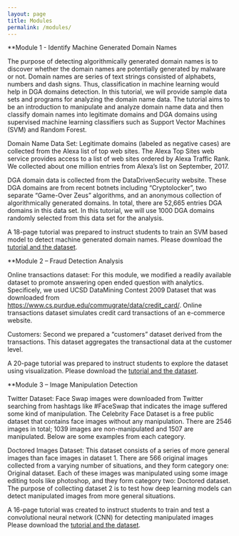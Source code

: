```yaml
---
layout: page
title: Modules
permalink: /modules/
---
```



**Module 1 -   Identify Machine Generated Domain Names

The purpose of detecting algorithmically generated domain names is to discover whether the domain names are potentially generated by malware or not. Domain names are series of text strings consisted of alphabets, numbers and dash signs. Thus, classification in machine learning would help in DGA domains detection. In this tutorial, we will provide sample data sets and programs for analyzing the domain name data. The tutorial aims to be an introduction to manipulate and analyze domain name data and then classify domain names into legitimate domains and DGA domains using supervised machine learning classifiers such as Support Vector Machines (SVM) and Random Forest.

Domain Name Data Set: Legitimate domains (labeled as negative cases) are collected from the Alexa list of top web sites. The Alexa Top Sites web service provides access to a list of web sites ordered by Alexa Traffic Rank. We collected about one million entries from Alexa’s list on September, 2017.

DGA domain data is collected from the DataDrivenSecurity website. These DGA domains are from recent botnets including “Cryptolocker”, two separate “Game-Over Zeus” algorithms, and an anonymous collection of algorithmically generated domains. In total, there are 52,665 entries DGA domains in this data set. In this tutorial, we will use 1000 DGA domains randomly selected from this data set for the analysis.

A 18-page tutorial was prepared to instruct students to train an SVM based model to detect machine generated domain names. 
Please download the [tutorial and the dataset](https://github.com/daisecpace/daisecpace.github.io/tree/master/modules/machinegendomains).



**Module 2 – Fraud Detection Analysis

Online transactions dataset: For this module, we modified a readily available dataset to promote answering open ended question with analytics. Specificely, we used UCSD DataMining Contest 2009 Dataset that was downloaded from https://www.cs.purdue.edu/commugrate/data/credit_card/. Online transactions dataset simulates credit card transactions of an e-commerce website. 

Customers: Second we prepared a “customers” dataset derived from the transactions. This dataset aggregates the transactional data at the customer level. 

A 20-page tutorial was prepared to instruct students to explore the dataset using visualization. 
Please download the [tutorial and the dataset](https://github.com/daisecpace/daisecpace.github.io/tree/master/modules/cc_fraud).



**Module 3 – Image Manipulation Detection

Twitter Dataset: Face Swap images were downloaded from Twitter searching from hashtags like #FaceSwap that indicates the image suffered some kind of manipulation. The Celebrity Face Dataset is a free public dataset that contains face images without any manipulation. There are 2546 images in total; 1039 images are non-manipulated and 1507 are manipulated. Below are some examples from each category.

Doctored Images Dataset:  This dataset consists of a series of more general images than face images in dataset 1. There are 566 original images collected from a varying number of situations, and they form category one: Original dataset. Each of these images was manipulated using some image editing tools like photoshop, and they form category two: Doctored dataset. The purpose of collecting dataset 2 is to test how deep learning models can detect manipulated images from more general situations.

A 16-page tutorial was created to instruct students to train and test a convolutional neural network (CNN) for detecting manipulated images 
Please download the [tutorial and the dataset](https://github.com/daisecpace/daisecpace.github.io/tree/master/modules/manipulatedimagedetection).
